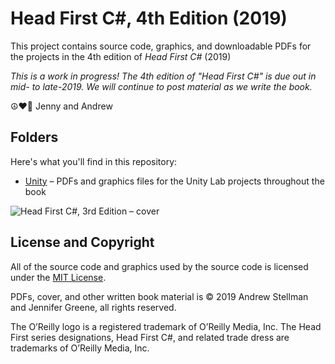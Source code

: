 # Head First C#, 4th Edition (2019)
This project contains source code, graphics, and downloadable PDFs for the projects in the 4th edition of *Head First C#* (2019)

_This is a work in progress! The 4th edition of "Head First C#" is due out in mid- to late-2019. We will continue to post material as we write the book._

☮️♥️👾 Jenny and Andrew

## Folders
Here's what you'll find in this repository:
* [Unity](https://github.com/head-first-csharp/fourth-edition/tree/master/Unity) – PDFs and graphics files for the Unity Lab projects throughout the book

![Head First C#, 3rd Edition – cover](https://github.com/head-first-csharp/third-edition/raw/master/hfcsharp-3e-cover.png)

## License and Copyright

All of the source code and graphics used by the source code is licensed under the [MIT License](https://github.com/head-first-csharp/third-edition/blob/master/LICENSE).

PDFs, cover, and other written book material is © 2019 Andrew Stellman and Jennifer Greene, all rights reserved.

The O’Reilly logo is a registered trademark of O’Reilly Media, Inc. The Head First series designations, Head First C#, and related trade dress are trademarks of O’Reilly Media, Inc.
